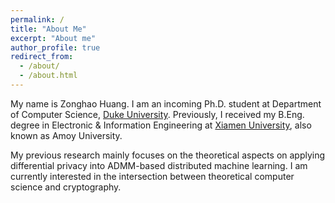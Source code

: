 ```yaml
---
permalink: /
title: "About Me"
excerpt: "About me"
author_profile: true
redirect_from: 
  - /about/
  - /about.html
---
```


My name is Zonghao Huang. I am an incoming Ph.D. student at Department of Computer Science, [Duke University](https://www.duke.edu/). Previously, I received my B.Eng. degree in Electronic & Information Engineering at [Xiamen University](https://en.xmu.edu.cn/), also known as Amoy University.

My previous research mainly focuses on the theoretical aspects on applying differential privacy into ADMM-based distributed machine learning. I am currently interested in the intersection between theoretical computer science and cryptography.
